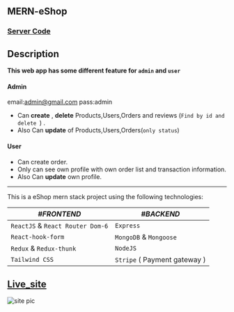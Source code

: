 




 ## MERN-eShop  
 ### [Server Code](https://github.com/apurbo248/e-shop-server)


 ## Description

 **This web app has some different feature for `admin` and `user`**
 #### **Admin** 
 
 email:admin@gmail.com
 pass:admin
 
* Can **create** ,   **delete**  Products,Users,Orders and reviews (`Find by id and delete `) .
* Also Can **update** of Products,Users,Orders(`only status`) 
#### **User** 
* Can create order. 
* Only can see  own profile with own order list and transaction information.
* Also Can **update** own profile.

---
 This is a eShop mern stack project using the following technologies:

|_**#FRONTEND**_|_**#BACKEND**_|     
|-----|-------|    
| `ReactJS` & `React Router Dom-6` |`Express`
|`React-hook-form`|`MongoDB` & `Mongoose`
  |`Redux` & `Redux-thunk`|`NodeJS`
  |`Tailwind CSS` |`Stripe` ( Payment gateway )|


## [Live_site](https://bdeshop.netlify.app/)

![site pic](../main/rsz_screenshot_58.png)

